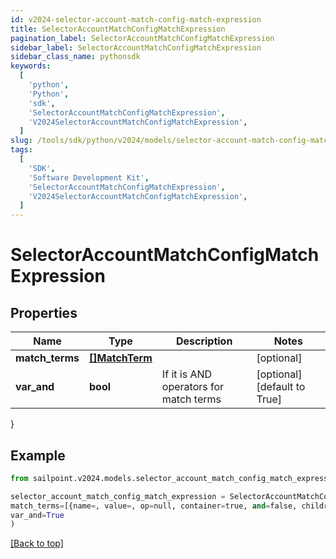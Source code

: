 ```yaml
---
id: v2024-selector-account-match-config-match-expression
title: SelectorAccountMatchConfigMatchExpression
pagination_label: SelectorAccountMatchConfigMatchExpression
sidebar_label: SelectorAccountMatchConfigMatchExpression
sidebar_class_name: pythonsdk
keywords:
  [
    'python',
    'Python',
    'sdk',
    'SelectorAccountMatchConfigMatchExpression',
    'V2024SelectorAccountMatchConfigMatchExpression',
  ]
slug: /tools/sdk/python/v2024/models/selector-account-match-config-match-expression
tags:
  [
    'SDK',
    'Software Development Kit',
    'SelectorAccountMatchConfigMatchExpression',
    'V2024SelectorAccountMatchConfigMatchExpression',
  ]
---
```


# SelectorAccountMatchConfigMatchExpression

## Properties

| Name | Type | Description | Notes |
| --- | --- | --- | --- |
| **match_terms** | [**[]MatchTerm**](match-term) |  | [optional] |
| **var_and** | **bool** | If it is AND operators for match terms | [optional] [default to True] |

}

## Example

```python
from sailpoint.v2024.models.selector_account_match_config_match_expression import SelectorAccountMatchConfigMatchExpression

selector_account_match_config_match_expression = SelectorAccountMatchConfigMatchExpression(
match_terms=[{name=, value=, op=null, container=true, and=false, children=[{name=businessCategory, value=Service, op=eq, container=false, and=false, children=null}]}],
var_and=True
)

```

[[Back to top]](#)
